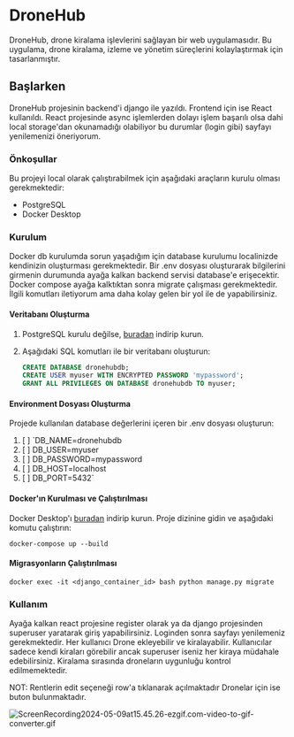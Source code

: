 # DroneHub

DroneHub, drone kiralama işlevlerini sağlayan bir web uygulamasıdır. Bu uygulama, drone kiralama, izleme ve yönetim süreçlerini kolaylaştırmak için tasarlanmıştır.

## Başlarken

DroneHub projesinin backend'i django ile yazıldı. Frontend için ise React kullanıldı. React projesinde async işlemlerden dolayı işlem başarılı olsa dahi local storage'dan okunamadığı olabiliyor bu durumlar (login gibi) sayfayı yenilemenizi öneriyorum.

### Önkoşullar

Bu projeyi local olarak çalıştırabilmek için aşağıdaki araçların kurulu olması gerekmektedir:

- PostgreSQL
- Docker Desktop

### Kurulum

Docker db kurulumda sorun yaşadığım için database kurulumu localinizde kendinizin oluşturması gerekmektedir. Bir .env dosyası oluşturarak bilgilerini girmenin durumunda ayağa kalkan backend servisi database'e erişecektir. Docker compose ayağa kalktıktan sonra migrate çalışması gerekmektedir. İlgili komutları iletiyorum ama daha kolay gelen bir yol ile de yapabilirsiniz.

#### Veritabanı Oluşturma

1. PostgreSQL kurulu değilse, [buradan](https://www.postgresql.org/download/) indirip kurun.
2. Aşağıdaki SQL komutları ile bir veritabanı oluşturun:

   ```sql
   CREATE DATABASE dronehubdb;
   CREATE USER myuser WITH ENCRYPTED PASSWORD 'mypassword';
   GRANT ALL PRIVILEGES ON DATABASE dronehubdb TO myuser;

#### Environment Dosyası Oluşturma

Projede kullanılan database değerlerini içeren bir .env dosyası oluşturun:

1. [ ] `DB_NAME=dronehubdb
2. [ ] DB_USER=myuser
3. [ ] DB_PASSWORD=mypassword
4. [ ] DB_HOST=localhost
5. [ ] DB_PORT=5432`

#### Docker'ın Kurulması ve Çalıştırılması

Docker Desktop'ı [buradan](https://www.docker.com/products/docker-desktop/) indirip kurun. Proje dizinine gidin ve aşağıdaki komutu çalıştırın:

`docker-compose up --build
`
#### Migrasyonların Çalıştırılması

`docker exec -it <django_container_id> bash
python manage.py migrate`

### Kullanım

Ayağa kalkan react projesine register olarak ya da django projesinden superuser yaratarak giriş yapabilirsiniz. Loginden sonra sayfayı yenilemeniz gerekmektedir. Her kullanıcı Drone ekleyebilir ve kiralayabilir. Kullanıcılar sadece kendi kiraları görebilir ancak superuser iseniz her kiraya müdahale edebilirsiniz. Kiralama sırasında droneların uygunluğu kontrol edilmemektedir.

NOT: Rentlerin edit seçeneği row'a tıklanarak açılmaktadır Dronelar için ise buton bulunmaktadır.

![ScreenRecording2024-05-09at15.45.26-ezgif.com-video-to-gif-converter.gif](..%2F..%2F..%2FDownloads%2FScreenRecording2024-05-09at15.45.26-ezgif.com-video-to-gif-converter.gif)